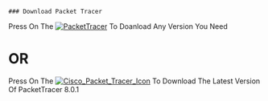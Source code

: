     
    ### Download Packet Tracer 
    
Press On The [![PacketTracer](https://img.icons8.com/color/48/000000/google-drive--v2.png)](https://drive.google.com/drive/folders/18KAmHyRAvjOKdtBL-ffi9gsCl847znx9?usp=sharing) To Doanload Any Version You Need

#    OR

Press On The [![Cisco_Packet_Tracer_Icon](https://user-images.githubusercontent.com/62524855/131158803-81008e38-c0df-4e7d-acfa-4caa8d080171.png)](https://drive.google.com/drive/folders/1vlKjh_OWrjtFbr42PL4iLQaolgQNnhQA?usp=sharing) To Download The Latest Version Of PacketTracer 8.0.1 
 

